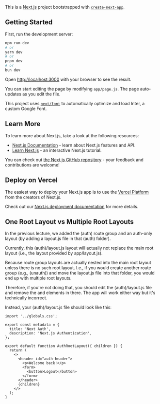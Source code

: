 This is a [Next.js](https://nextjs.org/) project bootstrapped with [`create-next-app`](https://github.com/vercel/next.js/tree/canary/packages/create-next-app).

## Getting Started

First, run the development server:

```bash
npm run dev
# or
yarn dev
# or
pnpm dev
# or
bun dev
```

Open [http://localhost:3000](http://localhost:3000) with your browser to see the result.

You can start editing the page by modifying `app/page.js`. The page auto-updates as you edit the file.

This project uses [`next/font`](https://nextjs.org/docs/basic-features/font-optimization) to automatically optimize and load Inter, a custom Google Font.

## Learn More

To learn more about Next.js, take a look at the following resources:

- [Next.js Documentation](https://nextjs.org/docs) - learn about Next.js features and API.
- [Learn Next.js](https://nextjs.org/learn) - an interactive Next.js tutorial.

You can check out [the Next.js GitHub repository](https://github.com/vercel/next.js/) - your feedback and contributions are welcome!

## Deploy on Vercel

The easiest way to deploy your Next.js app is to use the [Vercel Platform](https://vercel.com/new?utm_medium=default-template&filter=next.js&utm_source=create-next-app&utm_campaign=create-next-app-readme) from the creators of Next.js.

Check out our [Next.js deployment documentation](https://nextjs.org/docs/deployment) for more details.

## One Root Layout vs Multiple Root Layouts

In the previous lecture, we added the (auth) route group and an auth-only layout (by adding a layout.js file in that (auth) folder).

Currently, this (auth)/layout.js layout will actually not replace the main root layout (i.e., the layout provided by app/layout.js).

Because route group layouts are actually nested into the main root layout unless there is no such root layout. I.e., if you would create another route group (e.g., (unauth)) and move the layout.js file into that folder, you would end up with multiple root layouts.

Therefore, if you're not doing that, you should edit the (auth)/layout.js file and remove the <html> and <body> elements in there. The app will work either way but it's technically incorrect.

Instead, your (auth)/layout.js file should look like this:

```
import '../globals.css';

export const metadata = {
  title: 'Next Auth',
  description: 'Next.js Authentication',
};

export default function AuthRootLayout({ children }) {
  return (
    <>
      <header id="auth-header">
        <p>Welcome back!</p>
        <form>
          <button>Logout</button>
        </form>
      </header>
      {children}
    </>
  );
}
```
